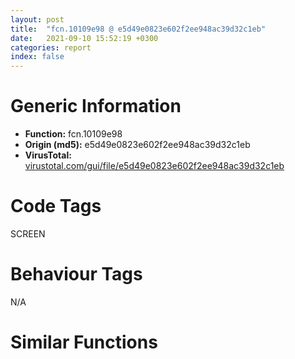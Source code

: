 ```yaml
---
layout: post
title:  "fcn.10109e98 @ e5d49e0823e602f2ee948ac39d32c1eb"
date:   2021-09-10 15:52:19 +0300
categories: report
index: false
---
```


# Generic Information
- **Function:** fcn.10109e98
- **Origin (md5):** e5d49e0823e602f2ee948ac39d32c1eb
- **VirusTotal:** [virustotal.com/gui/file/e5d49e0823e602f2ee948ac39d32c1eb][virustotal_ref]

# Code Tags
<span class="tag" id="SCREEN">SCREEN</span>


# Behaviour Tags
<span class="bhv-tag" id="na">N/A</span>

# Similar Functions
<script type="text/javascript" src="https://www.gstatic.com/charts/loader.js"></script>
<script type="text/javascript">

    google.charts.load('current', {'packages':['corechart']});
    google.charts.setOnLoadCallback(drawChart);

    function drawChart() {
    var data = new google.visualization.DataTable();
        data.addColumn('number', 'X');
        data.addColumn('number', 'Y');
        data.addColumn({type: 'string', role: 'tooltip', 'p': {'html': true}});
        data.addColumn({'type': 'string', 'role': 'style'});
        
        data.addRows([
    [1305.0675048828125, 273.5616760253906, '<b><a href="/report/fcn.10109e98@e5d49e0823e602f2ee948ac39d32c1eb">fcn.10109e98</a><br>@e5d49e0823e602f2ee948ac39d32c1eb</b><br>push ebp<br>mov ebp, esp<br>push ecx<br>push ecx<br>push ebx<br>push esi<br>mov esi, dword[ebp+8]<br>mov ebx, ecx<br>mov ecx, 0x105<br>push edi<br>mov eax, dword[esi+4]<br>cmp eax, ecx<br>ja 0x10109f4f<br>je 0x10109f3b<br>cmp eax, 0xa8<br>ja 0x10109ef9<br>cmp eax, 0xa7<br>jae 0x10109ee6<br>cmp eax, 0x7b<br>je 0x10109f07<br>cmp eax, 0xa0<br>jbe 0x10109f44<br>cmp eax, 0xa2<br>jbe 0x10109ee6<br>add eax, 0xffffff5c<br>cmp eax, 1<br>ja 0x10109f44<br>movsx ecx, word[esi+0xe]<br>movsx edx, word[esi+0xc]<br>push ecx<br>push edx<br>mov ecx, ebx<br>call fcn.1010a042<br>jmp 0x10109f40<br>mov edi, 0x100<br>sub eax, edi<br>je 0x10109f2a<br>sub eax, 4<br>jne 0x10109f44<br>call fcn.1004acd2<br>test eax, eax<br>je 0x10109f44<br>cmp dword[esi+8], 0x12<br>jne 0x10109f44<br>push 0<br>push 0<br>push 0x10<br>push dword[eax+0x20]<br>call dword[sym.imp.USER32.dll_SendMessageW]<br>xor eax, eax<br>inc eax<br>jmp 0x10109f46<br>call fcn.1004acd2<br>test eax, eax<br>je 0x10109f44<br>push 0<br>push dword[esi+8]<br>push edi<br>jmp 0x10109f1c<br>call fcn.1004acd2<br>test eax, eax<br>jne 0x10109f25<br>xor eax, eax<br>pop edi<br>pop esi<br>pop ebx<br>mov esp, ebp<br>pop ebp<br>ret 4<br>cmp eax, 0x200<br>je 0x1010a00a<br>cmp eax, 0x201<br>je 0x10109faa<br>cmp eax, 0x203<br>jbe 0x10109f44<br>cmp eax, 0x205<br>jbe 0x10109faa<br>cmp eax, 0x206<br>jbe 0x10109f44<br>cmp eax, 0x208<br>jbe 0x10109faa<br>mov edi, 0x20a<br>cmp eax, edi<br>jne 0x10109f44<br>call fcn.1004acd2<br>test eax, eax<br>je 0x10109f44<br>cmp dword[eax+0xf10], 0<br>je 0x10109f44<br>push dword[esi+0xc]<br>push dword[esi+8]<br>push edi<br>push dword[eax+0x20]<br>call dword[sym.imp.USER32.dll_SendMessageW]<br>jmp 0x10109f44<br>movsx eax, word[esi+0xc]<br>push dword[esi]<br>mov dword[ebp-8], eax<br>movsx eax, word[esi+0xe]<br>mov dword[ebp-4], eax<br>call fcn.1000def0<br>mov edi, dword[sym.imp.USER32.dll_IsWindow]<br>mov dword[ebp+8], eax<br>test eax, eax<br>je 0x10109fe4<br>push dword[esi]<br>call edi<br>test eax, eax<br>je 0x10109fe4<br>lea eax, [ebp-8]<br>push eax<br>mov eax, dword[ebp+8]<br>push dword[eax+0x20]<br>call dword[sym.imp.USER32.dll_ClientToScreen]<br>push dword[ebp-4]<br>mov ecx, ebx<br>push dword[ebp-8]<br>call fcn.1010a042<br>test eax, eax<br>jne 0x10109f25<br>push dword[esi]<br>call edi<br>test eax, eax<br>jne 0x10109f44<br>jmp 0x10109f25<br>movsx eax, word[esi+0xc]<br>push dword[esi]<br>mov dword[ebp-8], eax<br>movsx eax, word[esi+0xe]<br>mov dword[ebp-4], eax<br>call fcn.1000def0<br>test eax, eax<br>je 0x1010a030<br>lea ecx, [ebp-8]<br>push ecx<br>push dword[eax+0x20]<br>call dword[sym.imp.USER32.dll_ClientToScreen]<br>push dword[ebp-4]<br>mov ecx, ebx<br>push dword[ebp-8]<br>call fcn.1010a203<br>jmp 0x10109f40<br><eoc> ', 'point { fill-color: #e0440e; }'],
[-1305.0672607421875, -273.5617980957031, '<b><a href="/report/fcn.00413001@9c2b894b84f59672d8be2e984066f76f">fcn.00413001</a><br>@9c2b894b84f59672d8be2e984066f76f</b><br>push ebp<br>mov ebp, esp<br>push ecx<br>push ecx<br>push ebx<br>push esi<br>mov esi, dword[ebp+8]<br>mov ebx, ecx<br>mov ecx, 0x105<br>push edi<br>mov eax, dword[esi+4]<br>cmp eax, ecx<br>ja 0x4130b8<br>je 0x4130a4<br>cmp eax, 0xa8<br>ja 0x413062<br>cmp eax, 0xa7<br>jae 0x41304f<br>cmp eax, 0x7b<br>je 0x413070<br>cmp eax, 0xa0<br>jbe 0x4130ad<br>cmp eax, 0xa2<br>jbe 0x41304f<br>add eax, 0xffffff5c<br>cmp eax, 1<br>ja 0x4130ad<br>movsx ecx, word[esi+0xe]<br>movsx edx, word[esi+0xc]<br>push ecx<br>push edx<br>mov ecx, ebx<br>call fcn.004131a9<br>jmp 0x4130a9<br>mov edi, 0x100<br>sub eax, edi<br>je 0x413093<br>sub eax, 4<br>jne 0x4130ad<br>call fcn.004448f8<br>test eax, eax<br>je 0x4130ad<br>cmp dword[esi+8], 0x12<br>jne 0x4130ad<br>push 0<br>push 0<br>push 0x10<br>push dword[eax+0x20]<br>call dword[sym.imp.USER32.dll_SendMessageW]<br>xor eax, eax<br>inc eax<br>jmp 0x4130af<br>call fcn.004448f8<br>test eax, eax<br>je 0x4130ad<br>push 0<br>push dword[esi+8]<br>push edi<br>jmp 0x413085<br>call fcn.004448f8<br>test eax, eax<br>jne 0x41308e<br>xor eax, eax<br>pop edi<br>pop esi<br>pop ebx<br>mov esp, ebp<br>pop ebp<br>ret 4<br>cmp eax, 0x200<br>je 0x413171<br>cmp eax, 0x201<br>je 0x413113<br>cmp eax, 0x203<br>jbe 0x4130ad<br>cmp eax, 0x205<br>jbe 0x413113<br>cmp eax, 0x206<br>jbe 0x4130ad<br>cmp eax, 0x208<br>jbe 0x413113<br>mov edi, 0x20a<br>cmp eax, edi<br>jne 0x4130ad<br>call fcn.004448f8<br>test eax, eax<br>je 0x4130ad<br>cmp dword[eax+0xf7c], 0<br>je 0x4130ad<br>push dword[esi+0xc]<br>push dword[esi+8]<br>push edi<br>push dword[eax+0x20]<br>call dword[sym.imp.USER32.dll_SendMessageW]<br>jmp 0x4130ad<br>movsx eax, word[esi+0xc]<br>push dword[esi]<br>mov dword[ebp-8], eax<br>movsx eax, word[esi+0xe]<br>mov dword[ebp-4], eax<br>call fcn.00415cb4<br>mov edi, eax<br>test edi, edi<br>je 0x413147<br>push dword[esi]<br>call dword[sym.imp.USER32.dll_IsWindow]<br>test eax, eax<br>je 0x413147<br>lea eax, [ebp-8]<br>push eax<br>push dword[edi+0x20]<br>call dword[sym.imp.USER32.dll_ClientToScreen]<br>push dword[ebp-4]<br>mov ecx, ebx<br>push dword[ebp-8]<br>call fcn.004131a9<br>test eax, eax<br>jne 0x41308e<br>push dword[esi]<br>call dword[sym.imp.USER32.dll_IsWindow]<br>test eax, eax<br>jne 0x4130ad<br>jmp 0x41308e<br>movsx eax, word[esi+0xc]<br>push dword[esi]<br>mov dword[ebp-8], eax<br>movsx eax, word[esi+0xe]<br>mov dword[ebp-4], eax<br>call fcn.00415cb4<br>test eax, eax<br>je 0x413197<br>lea ecx, [ebp-8]<br>push ecx<br>push dword[eax+0x20]<br>call dword[sym.imp.USER32.dll_ClientToScreen]<br>push dword[ebp-4]<br>mov ecx, ebx<br>push dword[ebp-8]<br>call fcn.00413385<br>jmp 0x4130a9<br><eoc> ', 'null'],

        ]);

    var options = {
        title: 'Similarity Plot',
        legend: 'none',
        colors: ['#dedbd9', '#e6693e', '#ec8f6e', '#f3b49f', '#f6c7b6'],
        tooltip: {isHtml: true, trigger: 'both'},
        explorer: {
        actions: ["dragToZoom", "rightClickToReset"],
        },
        chartArea: {
        width: '80%',
        height: '80%'
        },
        width: '100%',
        height: '100%'
    };

    var chart = new google.visualization.ScatterChart(document.getElementById('chart_div'));

    chart.draw(data, options);
    }
    
</script>


<div id="chart_div" style="width: 100%px; height: 100%;"></div>

# Disassembled Code
{% highlight nasm %}

push ebp
mov ebp, esp
push ecx
push ecx
push ebx
push esi
mov esi, dword[ebp+8]
mov ebx, ecx
mov ecx, 0x105
push edi
mov eax, dword[esi+4]
cmp eax, ecx
ja 0x10109f4f
je 0x10109f3b
cmp eax, 0xa8
ja 0x10109ef9
cmp eax, 0xa7
jae 0x10109ee6
cmp eax, 0x7b
je 0x10109f07
cmp eax, 0xa0
jbe 0x10109f44
cmp eax, 0xa2
jbe 0x10109ee6
add eax, 0xffffff5c
cmp eax, 1
ja 0x10109f44
movsx ecx, word[esi+0xe]
movsx edx, word[esi+0xc]
push ecx
push edx
mov ecx, ebx
call fcn.1010a042
jmp 0x10109f40
mov edi, 0x100
sub eax, edi
je 0x10109f2a
sub eax, 4
jne 0x10109f44
call fcn.1004acd2
test eax, eax
je 0x10109f44
cmp dword[esi+8], 0x12
jne 0x10109f44
push 0
push 0
push 0x10
push dword[eax+0x20]
call dword[sym.imp.USER32.dll_SendMessageW]
xor eax, eax
inc eax
jmp 0x10109f46
call fcn.1004acd2
test eax, eax
je 0x10109f44
push 0
push dword[esi+8]
push edi
jmp 0x10109f1c
call fcn.1004acd2
test eax, eax
jne 0x10109f25
xor eax, eax
pop edi
pop esi
pop ebx
mov esp, ebp
pop ebp
ret 4
cmp eax, 0x200
je 0x1010a00a
cmp eax, 0x201
je 0x10109faa
cmp eax, 0x203
jbe 0x10109f44
cmp eax, 0x205
jbe 0x10109faa
cmp eax, 0x206
jbe 0x10109f44
cmp eax, 0x208
jbe 0x10109faa
mov edi, 0x20a
cmp eax, edi
jne 0x10109f44
call fcn.1004acd2
test eax, eax
je 0x10109f44
cmp dword[eax+0xf10], 0
je 0x10109f44
push dword[esi+0xc]
push dword[esi+8]
push edi
push dword[eax+0x20]
call dword[sym.imp.USER32.dll_SendMessageW]
jmp 0x10109f44
movsx eax, word[esi+0xc]
push dword[esi]
mov dword[ebp-8], eax
movsx eax, word[esi+0xe]
mov dword[ebp-4], eax
call fcn.1000def0
mov edi, dword[sym.imp.USER32.dll_IsWindow]
mov dword[ebp+8], eax
test eax, eax
je 0x10109fe4
push dword[esi]
call edi
test eax, eax
je 0x10109fe4
lea eax, [ebp-8]
push eax
mov eax, dword[ebp+8]
push dword[eax+0x20]
call dword[sym.imp.USER32.dll_ClientToScreen]
push dword[ebp-4]
mov ecx, ebx
push dword[ebp-8]
call fcn.1010a042
test eax, eax
jne 0x10109f25
push dword[esi]
call edi
test eax, eax
jne 0x10109f44
jmp 0x10109f25
movsx eax, word[esi+0xc]
push dword[esi]
mov dword[ebp-8], eax
movsx eax, word[esi+0xe]
mov dword[ebp-4], eax
call fcn.1000def0
test eax, eax
je 0x1010a030
lea ecx, [ebp-8]
push ecx
push dword[eax+0x20]
call dword[sym.imp.USER32.dll_ClientToScreen]
push dword[ebp-4]
mov ecx, ebx
push dword[ebp-8]
call fcn.1010a203
jmp 0x10109f40

{% endhighlight %}

[virustotal_ref]: https://www.virustotal.com/gui/file/e5d49e0823e602f2ee948ac39d32c1eb